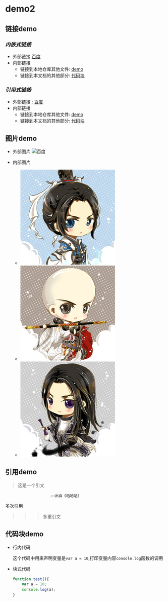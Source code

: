 # demo2

## 链接demo

### *内嵌式链接*
* 外部链接 [百度](http://www.baidu.com)
* 内部链接
  * 链接到本地仓库其他文件: [demo](demo.md)
  * 链接到本文档的其他部分: [代码块](demo1.md#代码块demo)
  
### *引用式链接*
* 外部链接 : [百度]
* 内部链接
  * 链接到本地仓库其他文件: [demo]
  * 链接到本文档的其他部分: [代码块]
  
## 图片demo


* 外部图片
![百度][百度logo]

* 内部图片
  * ![纯阳][纯阳]
  * ![少林][少林]
  * ![万花][万花]


## 引用demo

> 这是一个引文  

						——出自《哈哈哈》
	
多次引用
>>> 多重引文


## 代码块demo

* 行内代码

	这个代码中用来声明变量是`var a = 10`,打印变量内容`console.log`函数的调用

* 块式代码

	```javascript
	function test(){
		var a = 10;
		console.log(a);
	}
	
	```



<!--下面是本文档所用到的链接-->

[百度]:http://www.baidu.com
[demo]:demo.md
[代码块]:demo1.md#代码块demo

[百度logo]:https://www.baidu.com/img/bd_logo1.png "百度logo"
[纯阳]:images/纯阳.jpg "纯阳"
[少林]:images/少林.jpg "少林"
[万花]:images/万花.jpg "万花"

